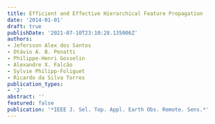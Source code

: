 ```yaml
---
title: Efficient and Effective Hierarchical Feature Propagation
date: '2014-01-01'
draft: true
publishDate: '2021-07-10T23:10:28.135006Z'
authors:
- Jefersson Alex dos Santos
- Otávio A. B. Penatti
- Philippe-Henri Gosselin
- Alexandre X. Falcão
- Sylvie Philipp-Foliguet
- Ricardo da Silva Torres
publication_types:
- '2'
abstract: ''
featured: false
publication: '*IEEE J. Sel. Top. Appl. Earth Obs. Remote. Sens.*'
---
```


